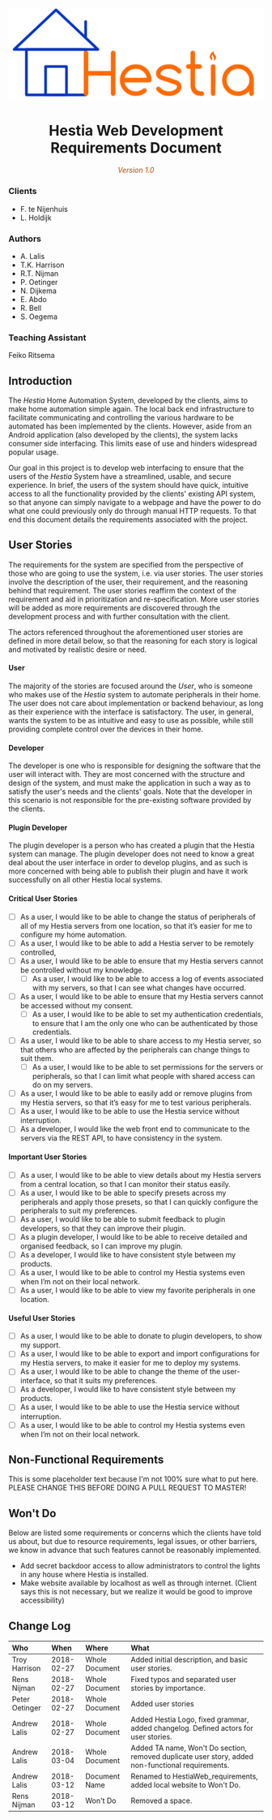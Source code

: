 <center>
	<!-- Title image and text. -->
	<img src="images/hestiaLogo.png"/>
	<h1>Hestia Web Development Requirements Document</h1>
	<span style="font-style: italic; color: #b34700">Version 1.0</span>
</center>

### Clients
- F. te Nijenhuis
- L. Holdijk

### Authors
* A. Lalis
* T.K. Harrison
* R.T. Nijman
* P. Oetinger
* N. Dijkema
* E. Abdo
* R. Bell
* S. Oegema

### Teaching Assistant
Feiko Ritsema

## Introduction
The *Hestia* Home Automation System, developed by the clients, aims to make home automation simple again. The local back end infrastructure to facilitate communicating and controlling the various hardware to be automated has been implemented by the clients. However, aside from an Android application (also developed by the clients), the system lacks consumer side interfacing. This limits ease of use and hinders widespread popular usage. 

Our goal in this project is to develop web interfacing to ensure that the users of the *Hestia* System have a streamlined, usable, and secure experience. In brief, the users of the system should have quick, intuitive access to all the functionality provided by the clients' existing API system, so that anyone can simply navigate to a webpage and have the power to do what one could previously only do through manual HTTP requests. To that end this document details the requirements associated with the project.


## User Stories

The requirements for the system are specified from the perspective of those who are going to use the system, i.e. via user stories. The user stories involve the description of the user, their requirement, and the reasoning behind that requirement. The user stories reaffirm the context of the requirement and aid in prioritization and re-specification. More user stories will be added as more requirements are discovered through the development process and with further consultation with the client.

The actors referenced throughout the aforementioned user stories are defined in more detail below, so that the reasoning for each story is logical and motivated by realistic desire or need.

#### User
The majority of the stories are focused around the *User*, who is someone who makes use of the *Hestia* system to automate peripherals in their home. The user does not care about implementation or backend behaviour, as long as their experience with the interface is satisfactory. The user, in general, wants the system to be as intuitive and easy to use as possible, while still providing complete control over the devices in their home.

#### Developer
The developer is one who is responsible for designing the software that the user will interact with. They are most concerned with the structure and design of the system, and must make the application in such a way as to satisfy the user's needs and the clients' goals. Note that the developer in this scenario is not responsible for the pre-existing software provided by the clients.

#### Plugin Developer
The plugin developer is a person who has created a plugin that the Hestia system can manage. The plugin developer does not need to know a great deal about the user interface in order to develop plugins, and as such is more concerned with being able to publish their plugin and have it work successfully on all other Hestia local systems.

#### Critical User Stories
- [ ] As a user, I would like to be able to change the status of peripherals of all of my Hestia servers from one location, so that it’s easier for me to configure my home automation.
- [ ] As a user, I would like to be able to add a Hestia server to be remotely controlled, 
- [ ] As a user, I would like to be able to ensure that my Hestia servers cannot be controlled without my knowledge.
  - [ ] As a user, I would like to be able to access a log of events associated with my servers, so that I can see what changes have occurred.
- [ ] As a user, I would like to be able to ensure that my Hestia servers cannot be accessed without my consent.
  - [ ] As a user, I would like to be able to set my authentication credentials, to ensure that I am the only one who can be authenticated by those credentials.
- [ ] As a user, I would like to be able to share access to my Hestia server, so that others who are affected by the peripherals can change things to suit them.
  - [ ] As a user, I would like to be able to set permissions for the servers or peripherals, so that I can limit what people with shared access can do on my servers.
- [ ] As a user, I would like to be able to easily add or remove plugins from my Hestia servers, so that it’s easy for me to test various peripherals.
- [ ] As a user, I would like to be able to use the Hestia service without interruption.
- [ ] As a developer, I would like the web front end to communicate to the servers via the REST API, to have consistency in the system.

#### Important User Stories
- [ ] As a user, I would like to be able to view details about my Hestia servers from a central location, so that I can monitor their status easily.
- [ ] As a user, I would like to be able to specify presets across my peripherals and apply those presets, so that I can quickly configure the peripherals to suit my preferences.
- [ ] As a user, I would like to be able to submit feedback to plugin developers, so that they can improve their plugin.
- [ ] As a plugin developer, I would like to be able to receive detailed and organised feedback, so I can improve my plugin.
- [ ] As a developer, I would like to have consistent style between my products.
- [ ] As a user, I would like to be able to control my Hestia systems even when I’m not on their local network.
- [ ] As a user, I would like to be able to view my favorite peripherals in one location.

#### Useful User Stories
- [ ] As a user, I would like to be able to donate to plugin developers, to show my support.
- [ ] As a user, I would like to be able to export and import configurations for my Hestia servers, to make it easier for me to deploy my systems.
- [ ] As a user, I would like to be able to change the theme of the user-interface, so that it suits my preferences.
- [ ] As a developer, I would like to have consistent style between my products.
- [ ] As a user, I would like to be able to use the Hestia service without interruption.
- [ ] As a user, I would like to be able to control my Hestia systems even when I’m not on their local network.

## Non-Functional Requirements
This is some placeholder text because I'm not 100% sure what to put here. PLEASE CHANGE THIS BEFORE DOING A PULL REQUEST TO MASTER!

## Won't Do
Below are listed some requirements or concerns which the clients have told us about, but due to resource requirements, legal issues, or other barriers, we know in advance that such features cannot be reasonably implemented.

* Add secret backdoor access to allow administrators to control the lights in any house where Hestia is installed.
* Make website available by localhost as well as through internet. (Client says this is not necessary, but we realize it would be good to improve accessibility)

## Change Log

| Who            |       When | Where          | What                                                                                |
| :---           |       :--- | :---           | :---                                                                                |
| Troy Harrison  | 2018-02-27 | Whole Document | Added initial description, and basic user stories.                                  |
| Rens Nijman    | 2018-02-27 | Whole Document | Fixed typos and separated user stories by importance.                               |
| Peter Oetinger | 2018-02-27 | Whole Document | Added user stories                                                                  |
| Andrew Lalis   | 2018-02-27 | Whole Document | Added Hestia Logo, fixed grammar, added changelog. Defined actors for user stories. |
| Andrew Lalis   | 2018-03-04 | Whole Document | Added TA name, Won't Do section, removed duplicate user story, added non-functional requirements. |
| Andrew Lalis   | 2018-03-12 | Document Name | Renamed to HestiaWeb_requirements, added local website to Won't Do. |
|Rens Nijman                | 2018-03-12           | Won't Do      |   Removed a space.                                         |                                                                    |
